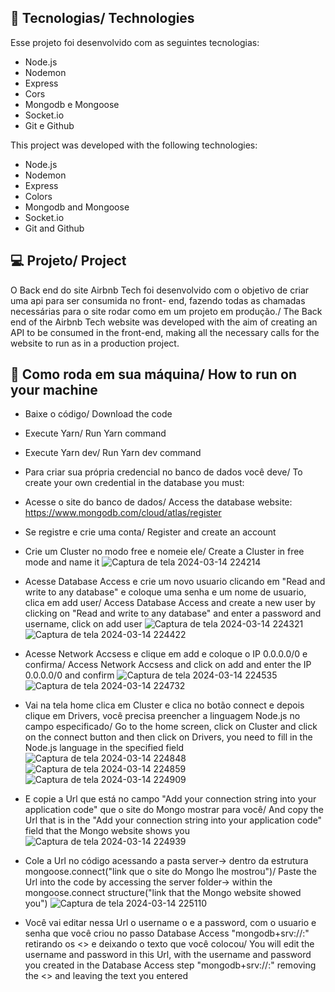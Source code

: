  ## 🚀 Tecnologias/ Technologies

Esse projeto foi desenvolvido com as seguintes tecnologias:

- Node.js
- Nodemon
- Express
- Cors
- Mongodb e Mongoose
- Socket.io
- Git e Github

This project was developed with the following technologies:

- Node.js
- Nodemon
- Express
- Colors
- Mongodb and Mongoose
- Socket.io
- Git and Github

## 💻 Projeto/ Project

O Back end do site Airbnb Tech foi desenvolvido com o objetivo de criar uma api para ser consumida no front- end, fazendo todas as chamadas necessárias para o site rodar como em um projeto em produção./ The Back end of the Airbnb Tech website was developed with the aim of creating an API to be consumed in the front-end, making all the necessary calls for the website to run as in a production project.

## 🔖 Como roda em sua máquina/ How to run on your machine
- Baixe o código/ Download the code
-  Execute Yarn/ Run Yarn command
- Execute Yarn dev/ Run Yarn dev command
- Para criar sua própria credencial no banco de dados você deve/ To create your own credential in the database you must:
- Acesse o site do banco de dados/ Access the database website: https://www.mongodb.com/cloud/atlas/register
- Se registre e crie uma conta/ Register and create an account
- Crie um Cluster no modo free e nomeie ele/ Create a Cluster in free mode and name it
  ![Captura de tela 2024-03-14 224214](https://github.com/annamarcomini/backendAirbnTech/assets/116853315/15a03e06-2441-441f-afd1-638a2ccee982)
  
- Acesse Database Access e crie um novo usuario clicando em "Read and write to any database" e coloque uma senha e um nome de usuario, clica em add user/ Access Database Access and create a new user by clicking on "Read and write to any database" and enter a password and username, click on add user
  ![Captura de tela 2024-03-14 224321](https://github.com/annamarcomini/backendAirbnTech/assets/116853315/551564c8-48ee-494f-8316-3b91c52d00bb)
![Captura de tela 2024-03-14 224422](https://github.com/annamarcomini/backendAirbnTech/assets/116853315/d5bdb4ed-e9fa-4e03-b92b-525384b2b63f)

- Acesse Network Accsess e clique em add e coloque o IP 0.0.0.0/0 e confirma/ Access Network Accsess and click on add and enter the IP 0.0.0.0/0 and confirm
 ![Captura de tela 2024-03-14 224535](https://github.com/annamarcomini/backendAirbnTech/assets/116853315/35471928-0526-4dca-a324-face9d67cd6a)
![Captura de tela 2024-03-14 224732](https://github.com/annamarcomini/backendAirbnTech/assets/116853315/809dfc27-5637-457a-b664-12401c775b92)

- Vai na tela home clica em Cluster e clica no botão connect e depois clique em Drivers, você precisa preencher a linguagem Node.js no campo especificado/ Go to the home screen, click on Cluster and click on the connect button and then click on Drivers, you need to fill in the Node.js language in the specified field
  ![Captura de tela 2024-03-14 224848](https://github.com/annamarcomini/backendAirbnTech/assets/116853315/23a6236f-b9a8-4d6e-8ef0-b64899644447)
![Captura de tela 2024-03-14 224859](https://github.com/annamarcomini/backendAirbnTech/assets/116853315/6f351751-8d10-4a16-857f-4e268dae41a5)
![Captura de tela 2024-03-14 224909](https://github.com/annamarcomini/backendAirbnTech/assets/116853315/bb0105ea-d68b-45ad-98c8-010bfc739040)

- E copie a Url que está no campo "Add your connection string into your application code" que o site do Mongo mostrar para você/ And copy the Url that is in the "Add your connection string into your application code" field that the Mongo website shows you
  ![Captura de tela 2024-03-14 224939](https://github.com/annamarcomini/backendAirbnTech/assets/116853315/776d3e71-0c7a-420a-921b-6e522c774246)
  
- Cole a Url no código acessando a pasta server-> dentro da estrutura mongoose.connect("link que o site do Mongo lhe mostrou")/ Paste the Url into the code by accessing the server folder-> within the mongoose.connect structure("link that the Mongo website showed you")
  ![Captura de tela 2024-03-14 225110](https://github.com/annamarcomini/backendAirbnTech/assets/116853315/a478207f-f321-4786-9940-eff858b09ee8)
  
- Você vai editar nessa Url o username o e a password, com o usuario e senha que você criou no passo Database Access "mongodb+srv://<username>:<password>" retirando os <> e deixando o texto que você colocou/ You will edit the username and password in this Url, with the username and password you created in the Database Access step "mongodb+srv://<username>:<password>" removing the <> and leaving the text you entered
  
